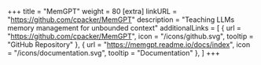 +++
title = "MemGPT"
weight = 80
[extra]
linkURL = "https://github.com/cpacker/MemGPT"
description = "Teaching LLMs memory management for unbounded context"
additionalLinks = [
  { url = "https://github.com/cpacker/MemGPT", icon = "/icons/github.svg", tooltip = "GitHub Repository" },
  { url = "https://memgpt.readme.io/docs/index", icon = "/icons/documentation.svg", tooltip = "Documentation" },
]
+++